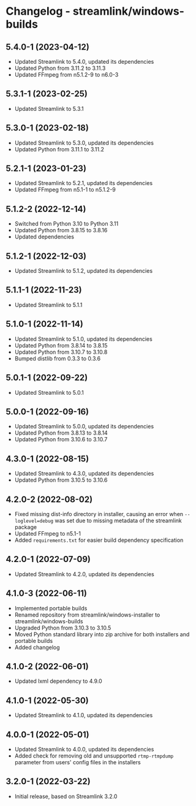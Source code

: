 Changelog - streamlink/windows-builds
====

## 5.4.0-1 (2023-04-12)

- Updated Streamlink to 5.4.0, updated its dependencies
- Updated Python from 3.11.2 to 3.11.3
- Updated FFmpeg from n5.1.2-9 to n6.0-3

## 5.3.1-1 (2023-02-25)

- Updated Streamlink to 5.3.1

## 5.3.0-1 (2023-02-18)

- Updated Streamlink to 5.3.0, updated its dependencies
- Updated Python from 3.11.1 to 3.11.2

## 5.2.1-1 (2023-01-23)

- Updated Streamlink to 5.2.1, updated its dependencies
- Updated FFmpeg from n5.1-1 to n5.1.2-9

## 5.1.2-2 (2022-12-14)

- Switched from Python 3.10 to Python 3.11
- Updated Python from 3.8.15 to 3.8.16
- Updated dependencies

## 5.1.2-1 (2022-12-03)

- Updated Streamlink to 5.1.2, updated its dependencies

## 5.1.1-1 (2022-11-23)

- Updated Streamlink to 5.1.1

## 5.1.0-1 (2022-11-14)

- Updated Streamlink to 5.1.0, updated its dependencies
- Updated Python from 3.8.14 to 3.8.15
- Updated Python from 3.10.7 to 3.10.8
- Bumped distlib from 0.3.3 to 0.3.6

## 5.0.1-1 (2022-09-22)

- Updated Streamlink to 5.0.1

## 5.0.0-1 (2022-09-16)

- Updated Streamlink to 5.0.0, updated its dependencies
- Updated Python from 3.8.13 to 3.8.14
- Updated Python from 3.10.6 to 3.10.7

## 4.3.0-1 (2022-08-15)

- Updated Streamlink to 4.3.0, updated its dependencies
- Updated Python from 3.10.5 to 3.10.6

## 4.2.0-2 (2022-08-02)

- Fixed missing dist-info directory in installer, causing an error when `--loglevel=debug` was set due to missing metadata of the streamlink package
- Updated FFmpeg to n5.1-1
- Added `requirements.txt` for easier build dependency specification

## 4.2.0-1 (2022-07-09)

- Updated Streamlink to 4.2.0, updated its dependencies

## 4.1.0-3 (2022-06-11)

- Implemented portable builds
- Renamed repository from streamlink/windows-installer to streamlink/windows-builds
- Upgraded Python from 3.10.3 to 3.10.5
- Moved Python standard library into zip archive for both installers and portable builds
- Added changelog

## 4.1.0-2 (2022-06-01)

- Updated lxml dependency to 4.9.0

## 4.1.0-1 (2022-05-30)

- Updated Streamlink to 4.1.0, updated its dependencies

## 4.0.0-1 (2022-05-01)

- Updated Streamlink to 4.0.0, updated its dependencies
- Added check for removing old and unsupported `rtmp-rtmpdump` parameter from users' config files in the installers

## 3.2.0-1 (2022-03-22)

- Initial release, based on Streamlink 3.2.0
